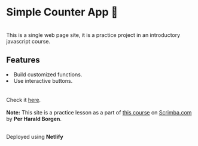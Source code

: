 <h1>Simple Counter App 🧮</h1>
<br>
This is a single web page site, it is a practice project in an introductory javascript course.
<br>
<h2>Features</h2>
<li>Build customized functions.</li>
<li>Use interactive buttons.</li>
<br><br>
Check it <a href="https://simply-count-app.netlify.app/" target="_blank">here</a>.
<br><br>
<strong>Note:</strong> This site is a practice lesson as a part of <a href="https://scrimba.com/learn/learnjavascript" target="_blank">this course</a> on <a href="https://scrimba.com" target="_blank">Scrimba.com</a> by <strong>Per Harald Borgen</strong>.
<br><br>

Deployed using <strong>Netlify</strong>
